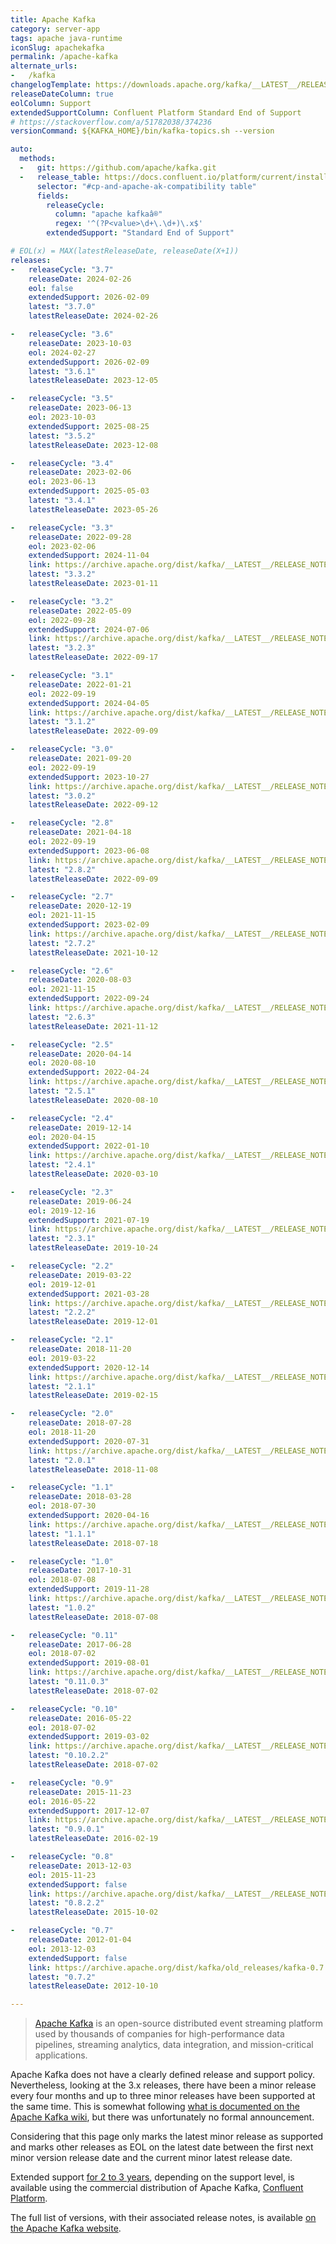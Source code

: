 ```yaml
---
title: Apache Kafka
category: server-app
tags: apache java-runtime
iconSlug: apachekafka
permalink: /apache-kafka
alternate_urls:
-   /kafka
changelogTemplate: https://downloads.apache.org/kafka/__LATEST__/RELEASE_NOTES.html
releaseDateColumn: true
eolColumn: Support
extendedSupportColumn: Confluent Platform Standard End of Support
# https://stackoverflow.com/a/51782038/374236
versionCommand: ${KAFKA_HOME}/bin/kafka-topics.sh --version

auto:
  methods:
  -   git: https://github.com/apache/kafka.git
  -   release_table: https://docs.confluent.io/platform/current/installation/versions-interoperability.html
      selector: "#cp-and-apache-ak-compatibility table"
      fields:
        releaseCycle:
          column: "apache kafkaâ®"
          regex: '^(?P<value>\d+\.\d+)\.x$'
        extendedSupport: "Standard End of Support"

# EOL(x) = MAX(latestReleaseDate, releaseDate(X+1))
releases:
-   releaseCycle: "3.7"
    releaseDate: 2024-02-26
    eol: false
    extendedSupport: 2026-02-09
    latest: "3.7.0"
    latestReleaseDate: 2024-02-26

-   releaseCycle: "3.6"
    releaseDate: 2023-10-03
    eol: 2024-02-27
    extendedSupport: 2026-02-09
    latest: "3.6.1"
    latestReleaseDate: 2023-12-05

-   releaseCycle: "3.5"
    releaseDate: 2023-06-13
    eol: 2023-10-03
    extendedSupport: 2025-08-25
    latest: "3.5.2"
    latestReleaseDate: 2023-12-08

-   releaseCycle: "3.4"
    releaseDate: 2023-02-06
    eol: 2023-06-13
    extendedSupport: 2025-05-03
    latest: "3.4.1"
    latestReleaseDate: 2023-05-26

-   releaseCycle: "3.3"
    releaseDate: 2022-09-28
    eol: 2023-02-06
    extendedSupport: 2024-11-04
    link: https://archive.apache.org/dist/kafka/__LATEST__/RELEASE_NOTES.html
    latest: "3.3.2"
    latestReleaseDate: 2023-01-11

-   releaseCycle: "3.2"
    releaseDate: 2022-05-09
    eol: 2022-09-28
    extendedSupport: 2024-07-06
    link: https://archive.apache.org/dist/kafka/__LATEST__/RELEASE_NOTES.html
    latest: "3.2.3"
    latestReleaseDate: 2022-09-17

-   releaseCycle: "3.1"
    releaseDate: 2022-01-21
    eol: 2022-09-19
    extendedSupport: 2024-04-05
    link: https://archive.apache.org/dist/kafka/__LATEST__/RELEASE_NOTES.html
    latest: "3.1.2"
    latestReleaseDate: 2022-09-09

-   releaseCycle: "3.0"
    releaseDate: 2021-09-20
    eol: 2022-09-19
    extendedSupport: 2023-10-27
    link: https://archive.apache.org/dist/kafka/__LATEST__/RELEASE_NOTES.html
    latest: "3.0.2"
    latestReleaseDate: 2022-09-12

-   releaseCycle: "2.8"
    releaseDate: 2021-04-18
    eol: 2022-09-19
    extendedSupport: 2023-06-08
    link: https://archive.apache.org/dist/kafka/__LATEST__/RELEASE_NOTES.html
    latest: "2.8.2"
    latestReleaseDate: 2022-09-09

-   releaseCycle: "2.7"
    releaseDate: 2020-12-19
    eol: 2021-11-15
    extendedSupport: 2023-02-09
    link: https://archive.apache.org/dist/kafka/__LATEST__/RELEASE_NOTES.html
    latest: "2.7.2"
    latestReleaseDate: 2021-10-12

-   releaseCycle: "2.6"
    releaseDate: 2020-08-03
    eol: 2021-11-15
    extendedSupport: 2022-09-24
    link: https://archive.apache.org/dist/kafka/__LATEST__/RELEASE_NOTES.html
    latest: "2.6.3"
    latestReleaseDate: 2021-11-12

-   releaseCycle: "2.5"
    releaseDate: 2020-04-14
    eol: 2020-08-10
    extendedSupport: 2022-04-24
    link: https://archive.apache.org/dist/kafka/__LATEST__/RELEASE_NOTES.html
    latest: "2.5.1"
    latestReleaseDate: 2020-08-10

-   releaseCycle: "2.4"
    releaseDate: 2019-12-14
    eol: 2020-04-15
    extendedSupport: 2022-01-10
    link: https://archive.apache.org/dist/kafka/__LATEST__/RELEASE_NOTES.html
    latest: "2.4.1"
    latestReleaseDate: 2020-03-10

-   releaseCycle: "2.3"
    releaseDate: 2019-06-24
    eol: 2019-12-16
    extendedSupport: 2021-07-19
    link: https://archive.apache.org/dist/kafka/__LATEST__/RELEASE_NOTES.html
    latest: "2.3.1"
    latestReleaseDate: 2019-10-24

-   releaseCycle: "2.2"
    releaseDate: 2019-03-22
    eol: 2019-12-01
    extendedSupport: 2021-03-28
    link: https://archive.apache.org/dist/kafka/__LATEST__/RELEASE_NOTES.html
    latest: "2.2.2"
    latestReleaseDate: 2019-12-01

-   releaseCycle: "2.1"
    releaseDate: 2018-11-20
    eol: 2019-03-22
    extendedSupport: 2020-12-14
    link: https://archive.apache.org/dist/kafka/__LATEST__/RELEASE_NOTES.html
    latest: "2.1.1"
    latestReleaseDate: 2019-02-15

-   releaseCycle: "2.0"
    releaseDate: 2018-07-28
    eol: 2018-11-20
    extendedSupport: 2020-07-31
    link: https://archive.apache.org/dist/kafka/__LATEST__/RELEASE_NOTES.html
    latest: "2.0.1"
    latestReleaseDate: 2018-11-08

-   releaseCycle: "1.1"
    releaseDate: 2018-03-28
    eol: 2018-07-30
    extendedSupport: 2020-04-16
    link: https://archive.apache.org/dist/kafka/__LATEST__/RELEASE_NOTES.html
    latest: "1.1.1"
    latestReleaseDate: 2018-07-18

-   releaseCycle: "1.0"
    releaseDate: 2017-10-31
    eol: 2018-07-08
    extendedSupport: 2019-11-28
    link: https://archive.apache.org/dist/kafka/__LATEST__/RELEASE_NOTES.html
    latest: "1.0.2"
    latestReleaseDate: 2018-07-08

-   releaseCycle: "0.11"
    releaseDate: 2017-06-28
    eol: 2018-07-02
    extendedSupport: 2019-08-01
    link: https://archive.apache.org/dist/kafka/__LATEST__/RELEASE_NOTES.html
    latest: "0.11.0.3"
    latestReleaseDate: 2018-07-02

-   releaseCycle: "0.10"
    releaseDate: 2016-05-22
    eol: 2018-07-02
    extendedSupport: 2019-03-02
    link: https://archive.apache.org/dist/kafka/__LATEST__/RELEASE_NOTES.html
    latest: "0.10.2.2"
    latestReleaseDate: 2018-07-02

-   releaseCycle: "0.9"
    releaseDate: 2015-11-23
    eol: 2016-05-22
    extendedSupport: 2017-12-07
    link: https://archive.apache.org/dist/kafka/__LATEST__/RELEASE_NOTES.html
    latest: "0.9.0.1"
    latestReleaseDate: 2016-02-19

-   releaseCycle: "0.8"
    releaseDate: 2013-12-03
    eol: 2015-11-23
    extendedSupport: false
    link: https://archive.apache.org/dist/kafka/__LATEST__/RELEASE_NOTES.html
    latest: "0.8.2.2"
    latestReleaseDate: 2015-10-02

-   releaseCycle: "0.7"
    releaseDate: 2012-01-04
    eol: 2013-12-03
    extendedSupport: false
    link: https://archive.apache.org/dist/kafka/old_releases/kafka-0.7.2-incubating/RELEASE-NOTES.html
    latest: "0.7.2"
    latestReleaseDate: 2012-10-10

---
```


> [Apache Kafka](https://kafka.apache.org/) is an open-source distributed event streaming platform
> used by thousands of companies for high-performance data pipelines, streaming analytics, data
> integration, and mission-critical applications.

Apache Kafka does not have a clearly defined release and support policy. Nevertheless, looking at
the 3.x releases, there have been a minor release every four months and up to three minor releases
have been supported at the same time. This is somewhat following [what is documented on the Apache
Kafka wiki](https://cwiki.apache.org/confluence/display/KAFKA/Time+Based+Release+Plan), but there
was unfortunately no formal announcement.

Considering that this page only marks the latest minor release as supported and marks other releases
as EOL on the latest date between the first next minor version release date and the current minor
latest release date.

Extended support [for 2 to 3 years](https://docs.confluent.io/platform/current/installation/versions-interoperability.html),
depending on the support level, is available using the commercial distribution of Apache Kafka,
[Confluent Platform](https://www.confluent.io/product/confluent-platform/).

The full list of versions, with their associated release notes, is available [on the Apache Kafka
website](https://kafka.apache.org/downloads).
